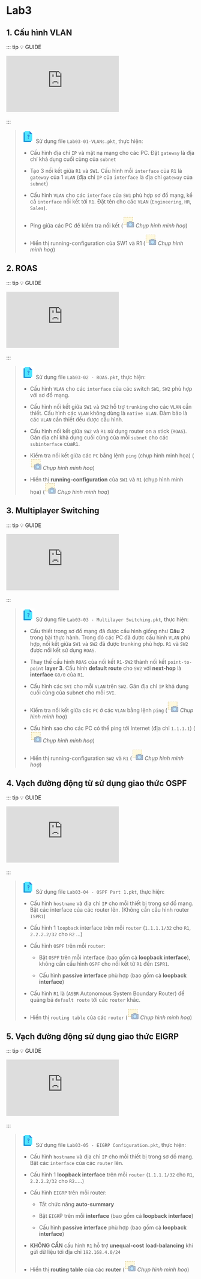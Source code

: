 # Lab3

## 1. Cấu hình VLAN

::: tip 💡 GUIDE

<div class="videoZen">
  <iframe src="https://www.youtube.com/embed/-tq7f3xtyLQ?list=PLxbwE86jKRgMpuZuLBivzlM8s2Dk5lXBQ" title="YouTube video player" frameborder="0" allow="accelerometer; autoplay; clipboard-write; encrypted-media; gyroscope; picture-in-picture" allowfullscreen></iframe>
</div>

:::

> <img src="https://raw.githubusercontent.com/Zenfection/Image/master/2021/03/07-22-36-06-icons8-questions.png"  width="35"> Sử dụng file `Lab03-01-VLANs.pkt`, thực hiện:
> 
> - Cấu hình địa chỉ `IP` và mặt nạ mạng cho các PC. Đặt `gateway` là địa chí khả dụng cuối cùng của `subnet`
> 
> - Tạo 3 nối kết giữa `R1` và `SW1`. Cấu hình mỗi `interface` của `R1` là `gateway` của 1 `VLAN` (địa chỉ `IP` của `interface` là địa chỉ `gateway` của `subnet`)
> 
> - Cấu hình `VLAN` cho các `interface` của `SW1` phù hợp sơ đồ mạng, kể cả `interface` nối kết tới `R1`. Đặt tên cho các `VLAN` (`Engineering`, `HR`, `Sales`).
> 
> - Ping giữa các PC để kiểm tra nối kết (<img src="https://raw.githubusercontent.com/Zenfection/Image/master/2022/02/15-13-33-44-icons8-screenshot.png" width="30"> *Chụp hình minh hoạ*)
> 
> - Hiển thị running-configuration của SW1 và R1 (<img src="https://raw.githubusercontent.com/Zenfection/Image/master/2022/02/15-13-33-44-icons8-screenshot.png" width="30"> *Chụp hình minh hoạ*)

## 2. ROAS

::: tip 💡 GUIDE

<div class="videoZen">
  <iframe src="https://www.youtube.com/embed/iRkFE_lpYgc?list=PLxbwE86jKRgMpuZuLBivzlM8s2Dk5lXBQ" title="YouTube video player" frameborder="0" allow="accelerometer; autoplay; clipboard-write; encrypted-media; gyroscope; picture-in-picture" allowfullscreen></iframe>
</div>

:::

> <img src="https://raw.githubusercontent.com/Zenfection/Image/master/2021/03/07-22-36-06-icons8-questions.png"  width="35"> Sử dụng file `Lab03-02 - ROAS.pkt`, thực hiện:
> 
> - Cấu hình `VLAN` cho các `interface` của các switch `SW1`, `SW2` phù hợp với sơ đồ mạng.
> 
> - Cấu hình nối kết giữa `SW1` và `SW2` hỗ trợ `trunking` cho các `VLAN` cần thiết. Cấu hình các `VLAN` không dùng là `native VLAN`. Đảm bảo là các `VLAN` cần thiết đều được cấu hình.
> 
> - Cấu hình nối kết giữa `SW2` và `R1` sử dụng router on a stick (`ROAS`). Gán địa chỉ khả dụng cuối cùng của mỗi `subnet` cho các `subinterface` của`R1`.
> 
> - Kiểm tra nối kết giữa các `PC` bằng lệnh `ping` (chụp hình minh họa) (<img src="https://raw.githubusercontent.com/Zenfection/Image/master/2022/02/15-13-33-44-icons8-screenshot.png" width="30"> *Chụp hình minh hoạ*)
> 
> - Hiển thị **running-configuration** của `SW1` và `R1` (chụp hình minh họa) (<img src="https://raw.githubusercontent.com/Zenfection/Image/master/2022/02/15-13-33-44-icons8-screenshot.png" width="30"> *Chụp hình minh hoạ*)

## 3. Multiplayer Switching

::: tip 💡 GUIDE

<div class="videoZen">
  <iframe src="https://www.youtube.com/embed/MQcCr3QW1vE" title="YouTube video player" frameborder="0" allow="accelerometer; autoplay; clipboard-write; encrypted-media; gyroscope; picture-in-picture" allowfullscreen></iframe>
</div>

:::

> <img src="https://raw.githubusercontent.com/Zenfection/Image/master/2021/03/07-22-36-06-icons8-questions.png"  width="35"> Sử dụng file `Lab03-03 - Multilayer Switching.pkt`, thực hiện:
> 
> - Cấu thiết trong sơ đồ mạng đã được cấu hình giống như **Câu 2** trong bài thực hành. Trong đó các PC đã được cấu hình `VLAN` phù hợp, nối kết giữa `SW1` và `SW2` đã được trunking phù hợp. `R1` và `SW2` được nối kết sử dụng `ROAS`.
> 
> - Thay thế cấu hình `ROAS` của nối kết `R1-SW2` thành nối kết `point-to-point` **layer 3**. Cấu hình **default route** cho `SW2` với **next-hop** là **interface** `G0/0` của `R1`.
> 
> - Cấu hình các `SVI` cho mỗi `VLAN` trên `SW2`. Gán địa chỉ `IP` khả dụng cuối cùng của subnet cho mỗi `SVI`.
> 
> - Kiểm tra nối kết giữa các `PC` ở các `VLAN` bằng lệnh `ping` (<img src="https://raw.githubusercontent.com/Zenfection/Image/master/2022/02/15-13-33-44-icons8-screenshot.png" width="30"> *Chụp hình minh hoạ*)
> 
> - Cấu hình sao cho các PC có thể ping tới Internet (địa chỉ `1.1.1.1`) (<img src="https://raw.githubusercontent.com/Zenfection/Image/master/2022/02/15-13-33-44-icons8-screenshot.png" width="30"> *Chụp hình minh hoạ*)
> 
> - Hiển thị running-configuration `SW2` và `R1` (<img src="https://raw.githubusercontent.com/Zenfection/Image/master/2022/02/15-13-33-44-icons8-screenshot.png" width="30"> *Chụp hình minh hoạ*)

## 4. Vạch đường động từ sử dụng giao thức OSPF

::: tip 💡 GUIDE

<div class="videoZen">
  <iframe src="https://www.youtube.com/embed/LeLRWjfylcs?list=PLxbwE86jKRgMpuZuLBivzlM8s2Dk5lXBQ" title="YouTube video player" frameborder="0" allow="accelerometer; autoplay; clipboard-write; encrypted-media; gyroscope; picture-in-picture" allowfullscreen></iframe>
</div>

:::

> <img src="https://raw.githubusercontent.com/Zenfection/Image/master/2021/03/07-22-36-06-icons8-questions.png"  width="35"> Sử dụng file `Lab03-04 - OSPF Part 1.pkt`, thực hiện:
> 
> - Cấu hình `hostname` và địa chỉ `IP` cho mỗi thiết bị trong sơ đồ mạng. Bật các interface của các router lên. (Không cần cấu hình router `ISPR1`)
> 
> - Cấu hình 1 `loopback` interface trên mỗi `router` (`1.1.1.1/32` cho `R1`, `2.2.2.2/32` cho `R2` ...)
> 
> - Cấu hình `OSPF` trên mỗi `router`:
>   
>   - Bật `OSPF` trên mỗi interface (bao gồm cả **loopback interface**), không cần cấu hình `OSPF` cho nối kết từ `R1` đến `ISPR1`.
>   
>   - Cấu hình **passive interface** phù hợp (bao gồm cả **loopback interface**)
> 
> - Cấu hình `R1` là (`ASBR` Autonomous System Boundary Router) để quảng bá `default route` tới các `router` khác.
> 
> - Hiển thị `routing table` của các `router` (<img src="https://raw.githubusercontent.com/Zenfection/Image/master/2022/02/15-13-33-44-icons8-screenshot.png" width="30"> *Chụp hình minh hoạ*)

## 5. Vạch đường động sử dụng giao thức EIGRP

::: tip 💡 GUIDE

<div class="videoZen">
  <iframe src="https://www.youtube.com/embed/ffnJ5oBIObY?list=PLxbwE86jKRgMpuZuLBivzlM8s2Dk5lXBQ" title="YouTube video player" frameborder="0" allow="accelerometer; autoplay; clipboard-write; encrypted-media; gyroscope; picture-in-picture" allowfullscreen></iframe>
</div>

:::

> <img src="https://raw.githubusercontent.com/Zenfection/Image/master/2021/03/07-22-36-06-icons8-questions.png"  width="35"> Sử dụng file `Lab03-05 - EIGRP Configuration.pkt`, thực hiện:
> 
> - Cấu hình `hostname` và địa chỉ `IP` cho mỗi thiết bị trong sơ đồ mạng. Bật các `interface` của các `router` lên.
> 
> - Cấu hình 1 **loopback interface** trên mỗi `router` (`1.1.1.1/32` cho `R1`, `2.2.2.2/32` cho `R2`.....)
> 
> - Cấu hình `EIGRP` trên mỗi router:
>   
>   - Tắt chức năng **auto-summary**
>   
>   - Bật `EIGR`P trên mỗi **interface** (bao gồm cả **loopback interface**)
>   
>   - Cấu hình **passive interface** phù hợp (bao gồm cả **loopback interface**)
> 
> - **KHÔNG CẦN** cấu hình `R1` hỗ trợ **unequal-cost** **load-balancing** khi gửi dữ liệu tới địa chỉ `192.168.4.0/24`
> 
> - Hiển thị **routing table** của các **router** (<img src="https://raw.githubusercontent.com/Zenfection/Image/master/2022/02/15-13-33-44-icons8-screenshot.png" width="30"> *Chụp hình minh hoạ*)
